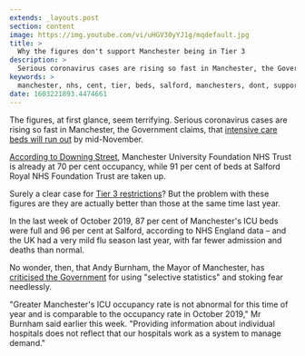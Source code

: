 ```yaml
--- 
extends: _layouts.post 
section: content 
image: https://img.youtube.com/vi/uHGV30yYJ1g/mqdefault.jpg 
title: > 
  Why the figures don't support Manchester being in Tier 3 
description: > 
  Serious coronavirus cases are rising so fast in Manchester, the Government claims, that intensive care beds will run out by mid-November.According to Downing Street, Manchester University Foundation NHS Trust is already at 70 per cent occupancy, while 91 per cent of beds at Salford Royal NHS Foundation Trust are taken up.But the problem with these figures are they are actually better than those at the same time last year.No wonder, then, that Andy Burnham, the Mayor of Manchester, has criticised the Government for using "selective statistics" and stoking fear needlessly."Greater Manchester's ICU occupancy rate is not abnormal for this time of year and is comparable to the occupancy rate in October 2019," Mr Burnham said earlier this week. 
keywords: > 
  manchester, nhs, cent, tier, beds, salford, manchesters, dont, support, trust, figures, occupancy, rate, week 
date: 1603221893.4474661 
--- 
```

<div><p>The figures, at first glance, seem terrifying. Serious coronavirus cases are rising so fast in Manchester, the Government claims, that <a href="https://www.telegraph.co.uk/news/2020/10/19/manchester-hospital-capacity-will-overwhelmed-three-weeks-says/">intensive care beds will run out</a> by mid-November.&#160;</p>
<p><a href="https://www.telegraph.co.uk/news/2020/10/19/manchester-hospital-capacity-will-overwhelmed-three-weeks-says/">According to Downing Street</a>, Manchester University Foundation NHS Trust is already at 70 per cent occupancy, while 91 per cent of beds at Salford Royal NHS Foundation Trust are taken up.&#160;</p>
<p>Surely a clear case for <a href="https://www.telegraph.co.uk/politics/2020/10/20/boris-johnson-manchester-tier-3-lockdown-brexit-news-latest/">Tier 3 restrictions</a>? But the problem with these figures are they are actually better than those at the same time last year.&#160;</p>
<p>In the last week of October 2019, 87 per cent of Manchester's ICU beds were full and 96 per cent at Salford, according to NHS England data &#8211; and the UK had a very mild flu season last year, with far fewer admission and deaths than normal.</p>
<p>No wonder, then, that Andy Burnham, the Mayor of Manchester, has <a href="https://www.telegraph.co.uk/politics/2020/10/19/boris-johnson-urged-reintroduce-shielding-instead-imposing-manchester/">criticised the Government</a> for using "selective statistics" and stoking fear needlessly.</p>
<p>"Greater Manchester's ICU occupancy rate is not abnormal for this time of year and is comparable to the occupancy rate in October 2019," Mr Burnham said earlier this week. "Providing information about individual hospitals does not reflect that our hospitals work as a system to manage demand."</p>
</div>